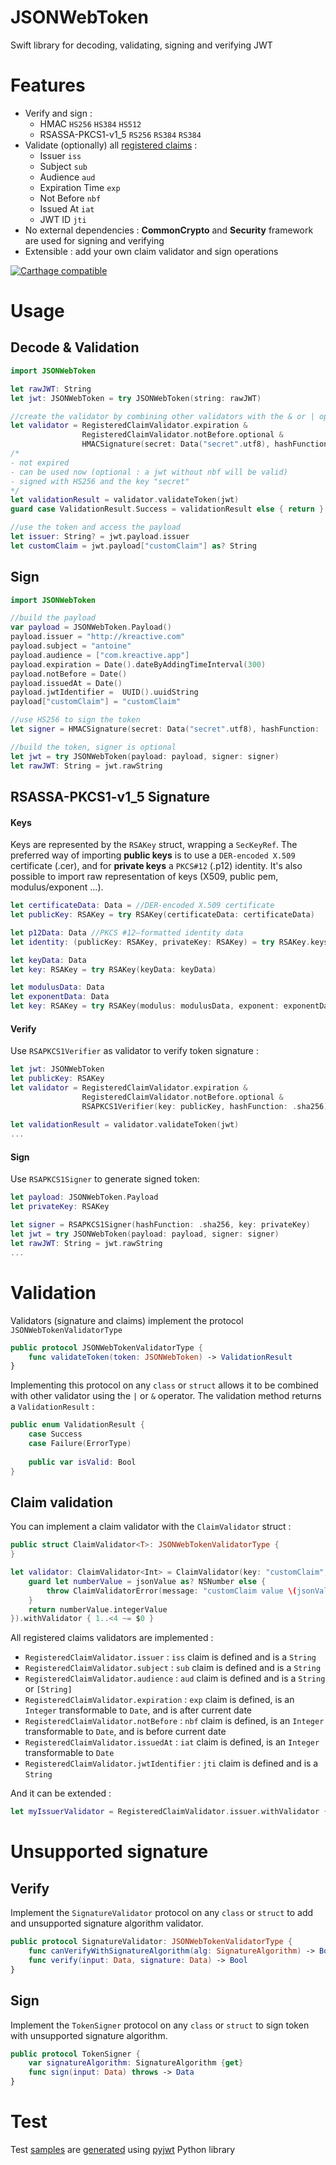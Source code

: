 # JSONWebToken
Swift library for decoding, validating, signing and verifying JWT

# Features

- Verify and sign :
	- HMAC `HS256` `HS384` `HS512`
	- RSASSA-PKCS1-v1_5 `RS256` `RS384` `RS384`
- Validate (optionally) all [registered claims](https://tools.ietf.org/html/rfc7519#section-4.1) :
	- Issuer `iss`
	- Subject `sub`
	- Audience `aud`
	- Expiration Time `exp`
	- Not Before `nbf`
	- Issued At `iat`
	- JWT ID `jti`
- No external dependencies : **CommonCrypto** and **Security** framework are used for signing and verifying 
- Extensible : add your own claim validator and sign operations

[![Carthage compatible](https://img.shields.io/badge/Carthage-compatible-4BC51D.svg?style=flat)](https://github.com/Carthage/Carthage)

# Usage

## Decode & Validation

```swift
import JSONWebToken

let rawJWT: String
let jwt: JSONWebToken = try JSONWebToken(string: rawJWT)

//create the validator by combining other validators with the & or | operator
let validator = RegisteredClaimValidator.expiration & 
				RegisteredClaimValidator.notBefore.optional &
				HMACSignature(secret: Data("secret".utf8), hashFunction: .sha256)
/*
- not expired
- can be used now (optional : a jwt without nbf will be valid)
- signed with HS256 and the key "secret"
*/
let validationResult = validator.validateToken(jwt)
guard case ValidationResult.Success = validationResult else { return }

//use the token and access the payload
let issuer: String? = jwt.payload.issuer
let customClaim = jwt.payload["customClaim"] as? String
```
## Sign

```swift
import JSONWebToken

//build the payload
var payload = JSONWebToken.Payload()
payload.issuer = "http://kreactive.com"
payload.subject = "antoine"            
payload.audience = ["com.kreactive.app"]
payload.expiration = Date().dateByAddingTimeInterval(300)
payload.notBefore = Date()
payload.issuedAt = Date()
payload.jwtIdentifier =  UUID().uuidString
payload["customClaim"] = "customClaim"

//use HS256 to sign the token
let signer = HMACSignature(secret: Data("secret".utf8), hashFunction: .sha256) 

//build the token, signer is optional
let jwt = try JSONWebToken(payload: payload, signer: signer)
let rawJWT: String = jwt.rawString
```

## RSASSA-PKCS1-v1_5 Signature

#### Keys
Keys are represented by the `RSAKey` struct, wrapping a `SecKeyRef`.
The preferred way of importing **public keys** is to use a `DER-encoded X.509` certificate (.cer), and for **private keys** a `PKCS#12` (.p12) identity. 
It's also possible to import raw representation of keys (X509, public pem, modulus/exponent ...). 
```swift
let certificateData: Data = //DER-encoded X.509 certificate
let publicKey: RSAKey = try RSAKey(certificateData: certificateData)
```

```swift
let p12Data: Data //PKCS #12–formatted identity data
let identity: (publicKey: RSAKey, privateKey: RSAKey) = try RSAKey.keysFromPkcs12Identity(p12Data, passphrase: "pass")
```

```swift
let keyData: Data
let key: RSAKey = try RSAKey(keyData: keyData)
```

```swift
let modulusData: Data
let exponentData: Data
let key: RSAKey = try RSAKey(modulus: modulusData, exponent: exponentData)
```

#### Verify
Use `RSAPKCS1Verifier` as validator to verify token signature :

```swift
let jwt: JSONWebToken
let publicKey: RSAKey
let validator = RegisteredClaimValidator.expiration & 
				RegisteredClaimValidator.notBefore.optional &
				RSAPKCS1Verifier(key: publicKey, hashFunction: .sha256)
				
let validationResult = validator.validateToken(jwt)
...
```
#### Sign
Use `RSAPKCS1Signer` to generate signed token:

```swift
let payload: JSONWebToken.Payload
let privateKey: RSAKey

let signer = RSAPKCS1Signer(hashFunction: .sha256, key: privateKey)	
let jwt = try JSONWebToken(payload: payload, signer: signer)
let rawJWT: String = jwt.rawString
...
```
# Validation
Validators (signature and claims) implement the protocol `JSONWebTokenValidatorType`
```swift
public protocol JSONWebTokenValidatorType {
    func validateToken(token: JSONWebToken) -> ValidationResult
}
```

Implementing this protocol on any `class` or `struct` allows it to be combined with other validator using the `|` or `&` operator.
The validation method returns a `ValidationResult` :

```swift
public enum ValidationResult {
    case Success
    case Failure(ErrorType)
    
    public var isValid: Bool
}
```

## Claim validation
You can implement a claim validator with the `ClaimValidator` struct :
```swift
public struct ClaimValidator<T>: JSONWebTokenValidatorType {
}
```

```swift
let validator: ClaimValidator<Int> = ClaimValidator(key: "customClaim", transform: { (jsonValue: AnyObject) throws -> Int in
	guard let numberValue = jsonValue as? NSNumber else {
		throw ClaimValidatorError(message: "customClaim value \(jsonValue) is not the expected Number type")
	}
	return numberValue.integerValue
}).withValidator { 1..<4 ~= $0 }
```

All registered claims validators are implemented :

- `RegisteredClaimValidator.issuer` : `iss` claim is defined and is a `String`
- `RegisteredClaimValidator.subject` : `sub` claim is defined and is a `String` 
- `RegisteredClaimValidator.audience` : `aud` claim is defined and is a `String` or `[String]`
- `RegisteredClaimValidator.expiration` : `exp` claim is defined, is an `Integer` transformable to `Date`, and is after current date 
- `RegisteredClaimValidator.notBefore` : `nbf` claim is defined, is an `Integer` transformable to `Date`, and is before current date 
- `RegisteredClaimValidator.issuedAt` : `iat` claim is defined, is an `Integer` transformable to `Date`
- `RegisteredClaimValidator.jwtIdentifier` : `jti` claim is defined and is a `String` 

And it can be extended : 
```swift
let myIssuerValidator = RegisteredClaimValidator.issuer.withValidator { $0 == "kreactive" }
```
# Unsupported signature

## Verify
Implement the `SignatureValidator` protocol on any `class` or `struct` to add and unsupported signature algorithm validator.
 
```swift
public protocol SignatureValidator: JSONWebTokenValidatorType {
    func canVerifyWithSignatureAlgorithm(alg: SignatureAlgorithm) -> Bool
    func verify(input: Data, signature: Data) -> Bool
}
```

## Sign
Implement the `TokenSigner` protocol on any `class` or `struct` to sign token with unsupported signature algorithm.

```swift
public protocol TokenSigner {
    var signatureAlgorithm: SignatureAlgorithm {get}
    func sign(input: Data) throws -> Data
}
```

# Test

Test [samples](https://github.com/kreactive/JSONWebToken/tree/master/JSONWebTokenTests/Samples) are [generated](https://github.com/kreactive/JSONWebToken/blob/master/JSONWebTokenTests/Samples/GenerateSample.py) using [pyjwt](https://github.com/jpadilla/pyjwt) Python library
